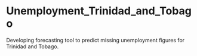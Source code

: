 # Unemployment_Trinidad_and_Tobago
Developing forecasting tool to predict missing unemployment figures for Trinidad and Tobago.  
